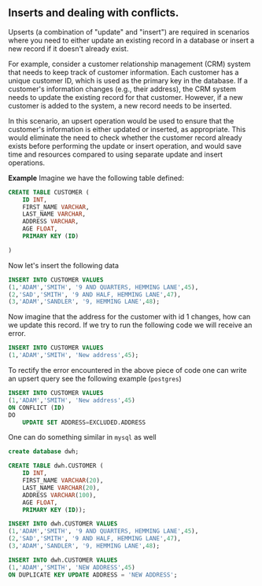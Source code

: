 ## Inserts and dealing with conflicts.

Upserts (a combination of "update" and "insert") are required in scenarios where you need to either update an existing record in a database or insert a new record if it doesn't already exist.

For example, consider a customer relationship management (CRM) system that needs to keep track of customer information. Each customer has a unique customer ID, which is used as the primary key in the database. If a customer's information changes (e.g., their address), the CRM system needs to update the existing record for that customer. However, if a new customer is added to the system, a new record needs to be inserted.

In this scenario, an upsert operation would be used to ensure that the customer's information is either updated or inserted, as appropriate. This would eliminate the need to check whether the customer record already exists before performing the update or insert operation, and would save time and resources compared to using separate update and insert operations.

**Example**
Imagine we have the following table defined:

```sql
CREATE TABLE CUSTOMER (
    ID INT,
    FIRST_NAME VARCHAR,
    LAST_NAME VARCHAR,
    ADDRESS VARCHAR,
    AGE FLOAT,
    PRIMARY KEY (ID)

)
```
Now let's insert the following data

```sql
INSERT INTO CUSTOMER VALUES 
(1,'ADAM','SMITH', '9 AND QUARTERS, HEMMING LANE',45),
(2,'SAD','SMITH', '9 AND HALF, HEMMING LANE',47),
(3,'ADAM','SANDLER', '9, HEMMING LANE',48);
```

Now imagine that the address for the customer with id 1 changes, how can we update this record. If we try to run the following code we will receive an error.

```sql
INSERT INTO CUSTOMER VALUES 
(1,'ADAM','SMITH', 'New address',45);
```

To rectify the error encountered in the above piece of code one can write an upsert query see the following example (`postgres`)

```sql
INSERT INTO CUSTOMER VALUES
(1,'ADAM','SMITH', 'New address',45)
ON CONFLICT (ID)
DO
    UPDATE SET ADDRESS=EXCLUDED.ADDRESS

```

One can do something similar in `mysql` as well

```sql
create database dwh;

CREATE TABLE dwh.CUSTOMER (
    ID INT,
    FIRST_NAME VARCHAR(20),
    LAST_NAME VARCHAR(20),
    ADDRESS VARCHAR(100),
    AGE FLOAT,
    PRIMARY KEY (ID));

INSERT INTO dwh.CUSTOMER VALUES 
(1,'ADAM','SMITH', '9 AND QUARTERS, HEMMING LANE',45),
(2,'SAD','SMITH', '9 AND HALF, HEMMING LANE',47),
(3,'ADAM','SANDLER', '9, HEMMING LANE',48);

INSERT INTO dwh.CUSTOMER VALUES
(1,'ADAM','SMITH', 'NEW ADDRESS',45)
ON DUPLICATE KEY UPDATE ADDRESS = 'NEW ADDRESS';
```
